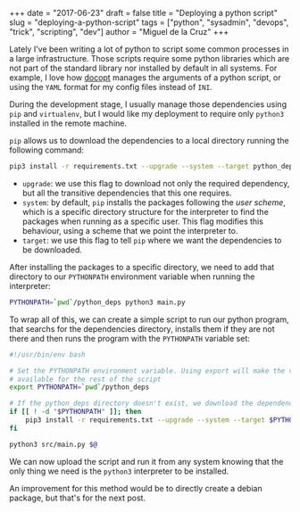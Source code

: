 +++
date = "2017-06-23"
draft = false
title = "Deploying a python script"
slug = "deploying-a-python-script"
tags = ["python", "sysadmin", "devops", "trick", "scripting", "dev"]
author = "Miguel de la Cruz"
+++

Lately I've been writing a lot of python to script some common processes in a large infrastructure. Those scripts require some python libraries which are not part of the standard library nor installed by default in all systems. For example, I love how [docopt](http://docopt.org/) manages the arguments of a python script, or using the `YAML` format for my config files instead of `INI`.

During the development stage, I usually manage those dependencies using `pip` and `virtualenv`, but I would like my deployment to require only `python3` installed in the remote machine.

`pip` allows us to download the dependencies to a local directory running the following command:

```sh
pip3 install -r requirements.txt --upgrade --system --target python_deps
```

  - `upgrade`: we use this flag to download not only the required dependency, but all the transitive dependencies that this one requires.
  - `system`: by default, `pip` installs the packages following the *user scheme*, which is a specific directory structure for the interpreter to find the packages when running as a specific user. This flag modifies this behaviour, using a scheme that we point the interpreter to.
  - `target`: we use this flag to tell `pip` where we want the dependencies to be downloaded.

After installing the packages to a specific directory, we need to add that directory to our `PYTHONPATH` environment variable when running the interpreter:

```sh
PYTHONPATH=`pwd`/python_deps python3 main.py
```

To wrap all of this, we can create a simple script to run our python program, that searchs for the dependencies directory, installs them if they are not there and then runs the program with the `PYTHONPATH` variable set:

```sh
#!/usr/bin/env bash

# Set the PYTHONPATH environment variable. Using export will make the variable
# available for the rest of the script
export PYTHONPATH=`pwd`/python_deps

# If the python_deps directory doesn't exist, we download the dependencies there
if [[ ! -d "$PYTHONPATH" ]]; then
    pip3 install -r requirements.txt --upgrade --system --target $PYTHONPATH
fi

python3 src/main.py $@
```

We can now upload the script and run it from any system knowing that the only thing we need is the `python3` interpreter to be installed.

An improvement for this method would be to directly create a debian package, but that's for the next post.
